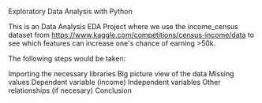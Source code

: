 Exploratory Data Analysis with Python 

This is an Data Analysis EDA Project where we use the income_census dataset from 
https://www.kaggle.com/competitions/census-income/data to see which features can increase one's chance of earning >50k.

The following steps would be taken:

Importing the necessary libraries
Big picture view of the data
Missing values
Dependent variable (income)
Independent variables Other relationships (if necesary) 
Conclusion
